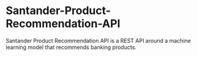 # Santander-Product-Recommendation-API
Santander Product Recommendation API is a REST API around a machine learning model that recommends banking products.
